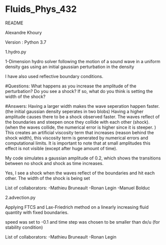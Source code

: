 # Fluids_Phys_432

README

Alexandre Khoury

Version : Python 3.7


1.hydro.py

1-Dimension hydro solver
following the motion of a sound wave in a uniform density gas
using an initial gaussian perturbation in the density

I have also used reflective boundary conditions.

#Questions:
What happens as you increase the amplitude of the perturbation? 
Do you see a shock? 
If so, what do you think is setting the width of the shock? 

#Answers:
Having a larger width makes the wave seperation happen faster. (the initial gaussian density seperates in two blobs) 
Having a higher amplitude causes there to be a shock observed faster.
The waves reflect of the boundaries and steepen once they collide with each other (shock).
(when the waves collide, the numerical error is higher since it is steeper. )
This creates an artificial viscosity term that increases (reason behind the shock width), this viscosity term is generated by numerical errors and computational limits.
It is important to note that at small amplitudes this effect is not visible (except after huge amount of time).

My code simulates a gaussian amplitude of 0.2, which shows the transitions between no shock and shock as time increases.


Yes, I see a shock when the waves reflect of the boundaries and hit each other. 
The width of the shock is being set 

List of collaborators: 
-Mathieu Bruneault
-Ronan Legin
-Manuel Bolduc


2.advection.py

Applying FTCS and Lax-Friedrich method on a linearly increasing fluid quantity with fixed boundaries.

speed was set to -0.1
and time step was chosen to be smaller than dx/u (for stability condition)

List of collaborators:
-Mathieu Bruneault
-Ronan Legin
